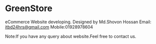 # GreenStore

eCommerce Website developing.
Designed by Md.Shovon Hossan
Email: itbd24hrs@gmail.com
Mobile:01928978604

Note:If you have any query about website.Feel free to contact us.
